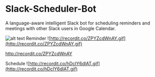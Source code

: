 # Slack-Scheduler-Bot
A language-aware intelligent Slack bot for scheduling reminders and meetings with other Slack users in Google Calendar. 

![alt text](http://recordit.co/ZPYZcdWnAY.gif)
Reminder 
![http://recordit.co/ZPYZcdWnAY.gif](http://recordit.co/ZPYZcdWnAY.gif)

http://recordit.co/ZPYZcdWnAY

Schedule
![http://recordit.co/hDcIY6dlAT.gif](http://recordit.co/hDcIY6dlAT.gif)
